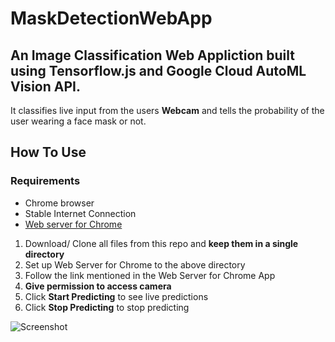 # MaskDetectionWebApp

## An Image Classification Web Appliction built using Tensorflow.js and Google Cloud AutoML Vision API.

It classifies live input from the users **Webcam** and tells the probability of the user wearing a face mask or not.

## How To Use

### Requirements
  * Chrome browser
  * Stable Internet Connection
  * [Web server for Chrome](https://chrome.google.com/webstore/detail/web-server-for-chrome/ofhbbkphhbklhfoeikjpcbhemlocgigb/related?hl=en)
  
  1. Download/ Clone all files from this repo and **keep them in a single directory**
  2. Set up Web Server for Chrome to the above directory
  3. Follow the link mentioned in the Web Server for Chrome App
  4. **Give permission to access camera**
  5. Click **Start Predicting** to see live predictions
  6. Click **Stop Predicting** to stop predicting

![Screenshot](https://github.com/singh08prashant/MaskDetectionWebApp/blob/master/ss.png)
